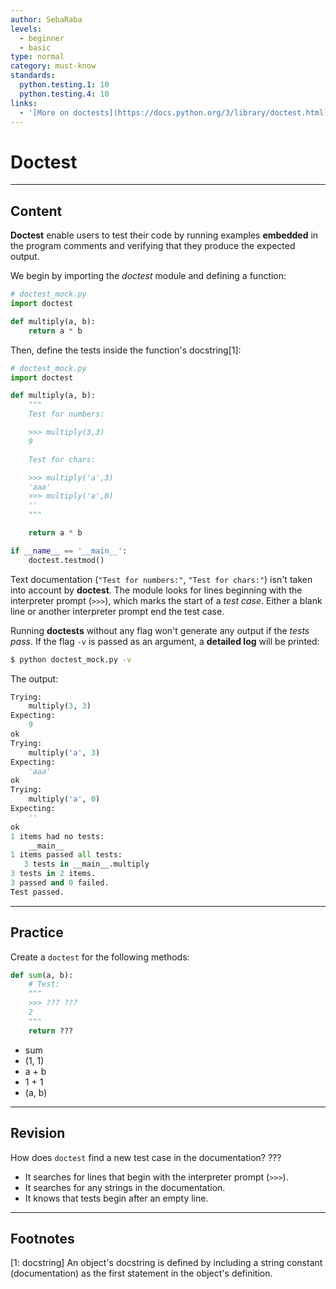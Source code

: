 ```yaml
---
author: SebaRaba
levels:
  - beginner
  - basic
type: normal
category: must-know
standards:
  python.testing.1: 10
  python.testing.4: 10
links:
  - '[More on doctests](https://docs.python.org/3/library/doctest.html){website}'
---
```


# Doctest


---

## Content

**Doctest** enable users to test their code by running examples **embedded** in the program comments and verifying that they produce the expected output.

We begin by importing the *doctest* module and defining a function:

```python
# doctest_mock.py
import doctest

def multiply(a, b):
    return a * b
```

Then, define the tests inside the function's docstring[1]:

```python
# doctest_mock.py
import doctest

def multiply(a, b):
    """
    Test for numbers:

    >>> multiply(3,3)
    9

    Test for chars:

    >>> multiply('a',3)
    'aaa'
    >>> multiply('a',0)
    ''
    """

    return a * b

if __name__ == '__main__':
    doctest.testmod()

```

Text documentation (`"Test for numbers:"`, `"Test for chars:"`) isn't taken into account by **doctest**. The module looks for lines beginning with the interpreter prompt (`>>>`), which marks the start of a *test case*. Either a blank line or another interpreter prompt end the test case.

Running **doctests** without any flag won't generate any output if the *tests pass*. If the flag `-v` is passed as an argument, a **detailed log** will be printed:

```bash
$ python doctest_mock.py -v
```

The output:

```python
Trying:
    multiply(3, 3)
Expecting:
    9
ok
Trying:
    multiply('a', 3)
Expecting:
    'aaa'
ok
Trying:
    multiply('a', 0)
Expecting:
    ''
ok
1 items had no tests:
    __main__
1 items passed all tests:
   3 tests in __main__.multiply
3 tests in 2 items.
3 passed and 0 failed.
Test passed.
```


---

## Practice

Create a `doctest` for the following methods:

```python
def sum(a, b):
    # Test:
    """
    >>> ??? ???
    2
    """
    return ???
```

* sum
* (1, 1)
* a + b
* 1 + 1
* (a, b)


---

## Revision

How does `doctest` find a new test case in the documentation?
???

* It searches for lines that begin with the interpreter prompt (`>>>`).
* It searches for any strings in the documentation.
* It knows that tests begin after an empty line.


---

## Footnotes

[1: docstring]
An object's docstring is defined by including a string constant (documentation) as the first
statement in the object's definition.
